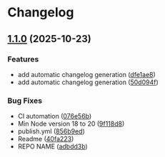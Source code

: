 # Changelog

## [1.1.0](https://github.com/furkanczay/better-payment/compare/better-payment-v1.0.2...better-payment-v1.1.0) (2025-10-23)


### Features

* add automatic changelog generation ([dfe1ae8](https://github.com/furkanczay/better-payment/commit/dfe1ae8b154f00bc727fc57a2dfbea144b939859))
* add automatic changelog generation ([50d094f](https://github.com/furkanczay/better-payment/commit/50d094f4369e4debeffcbe480875971574531804))


### Bug Fixes

* CI automation ([076e56b](https://github.com/furkanczay/better-payment/commit/076e56b2ae001dd3ee1df78ad36302a4e71dfe92))
* Min Node version 18 to 20 ([9f118d8](https://github.com/furkanczay/better-payment/commit/9f118d8ba425a9a6658b0330c08ef33a460e57f1))
* publish.yml ([856b9ed](https://github.com/furkanczay/better-payment/commit/856b9edcc1bdae3567a8d2d1cb1a95d8e20919cb))
* Readme ([40fa223](https://github.com/furkanczay/better-payment/commit/40fa2233cf579e6fde870fc8f85cbe03f425a485))
* REPO NAME ([adbdd3b](https://github.com/furkanczay/better-payment/commit/adbdd3b1501abe50cc253b10f8cfcf1cdf6358af))
